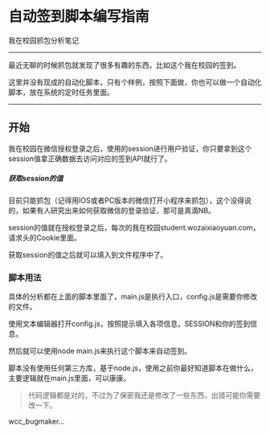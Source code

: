 # 自动签到脚本编写指南

我在校园抓包分析笔记

------

最近无聊的时候抓包就发现了很多有趣的东西，比如这个我在校园的签到。

这里并没有现成的自动化脚本，只有个样例，按照下面做，你也可以做一个自动化脚本，放在系统的定时任务里面。

-------

## 开始

我在校园在微信授权登录之后，使用的session进行用户验证，你只要拿到这个session值拿正确数据去访问对应的签到API就行了。

##### 获取session的值

目前只能抓包（记得用IOS或者PC版本的微信打开小程序来抓包），这个没得说的，如果有人研究出来如何获取微信的登录验证，那可是真滴NB。

session的值就在授权登录之后，每次的我在校园student.wozaixiaoyuan.com，请求头的Cookie里面。

获取session的值之后就可以填入到文件程序中了。


### 脚本用法

具体的分析都在上面的脚本里面了，main.js是执行入口，config.js是需要你修改的文件。

使用文本编辑器打开config.js，按照提示填入各项信息，SESSION和你的签到信息。

然后就可以使用node main.js来执行这个脚本来自动签到。

脚本没有使用任何第三方库，基于node.js，使用之前你最好知道脚本在做什么，主要逻辑就在main.js里面，可以康康。

> 代码逻辑都是对的，不过为了保密我还是修改了一些东西，出错可能你需要改一下。


wcc_bugmaker...